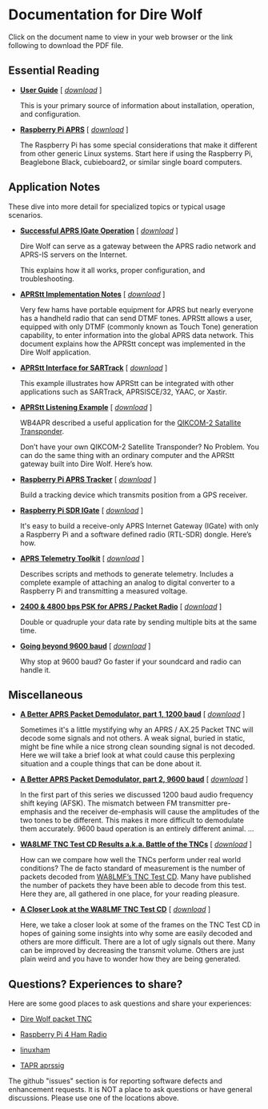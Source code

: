 # Documentation for Dire Wolf #

Click on the document name to view in your web browser or the link following to download the PDF file.

## Essential Reading ##
 
- [**User Guide**](User-Guide.pdf)  [ [*download*](../../../raw/master/doc/User-Guide.pdf) ]

	This is your primary source of information about installation, operation, and configuration.

- [**Raspberry Pi APRS**](Raspberry-Pi-APRS.pdf)   [ [*download*](../../../raw/master/doc/Raspberry-Pi-APRS.pdf) ]

	The Raspberry Pi has some special considerations that
	make it different from other generic Linux systems.
	Start here if using the Raspberry Pi, Beaglebone Black, cubieboard2, or similar single board computers.

	
## Application Notes ##

These dive into more detail for specialized topics or typical usage scenarios.

- [**Successful APRS IGate Operation**](Successful-APRS-IGate-Operation.pdf)  [ [*download*](../../../raw/master/doc/Successful-APRS-IGate-Operation.pdf) ]

	Dire Wolf can serve as a gateway between the APRS radio network and APRS-IS servers on the Internet.

    This explains how it all works, proper configuration, and troubleshooting.

- [**APRStt Implementation Notes**](APRStt-Implementation-Notes.pdf)  [ [*download*](../../../raw/master/doc/APRStt-Implementation-Notes.pdf) ]

	Very few hams have portable equipment for APRS but nearly everyone has a handheld radio that can send DTMF tones.  APRStt allows a user, equipped with only DTMF (commonly known as Touch Tone) generation capability, to enter information into the global APRS data network.
	This document explains how the APRStt concept was implemented in the Dire Wolf application.  

- [**APRStt Interface for SARTrack**](APRStt-interface-for-SARTrack.pdf) [ [*download*](../../../raw/master/doc/APRStt-interface-for-SARTrack.pdf) ]

	This example illustrates how APRStt can be integrated with other applications such as SARTrack, APRSISCE/32, YAAC, or Xastir.  

- [**APRStt Listening Example**](APRStt-Listening-Example.pdf)  [ [*download*](../../../raw/master/doc/APRStt-Listening-Example.pdf) ]


	WB4APR described a useful application for the [QIKCOM-2 Satallite Transponder](http://www.tapr.org/pipermail/aprssig/2015-November/045035.html). 

    Don’t have your own QIKCOM-2 Satellite Transponder?  No Problem.  You can do the same thing with an ordinary computer and the APRStt gateway built into Dire Wolf.   Here’s how.

- [**Raspberry Pi APRS Tracker**](Raspberry-Pi-APRS-Tracker.pdf)   [ [*download*](../../../raw/master/doc/Raspberry-Pi-APRS-Tracker.pdf) ]

	Build a tracking device which transmits position from a GPS receiver.

- [**Raspberry Pi SDR IGate**](Raspberry-Pi-SDR-IGate.pdf)   [ [*download*](../../../raw/master/doc/Raspberry-Pi-SDR-IGate.pdf) ]

	It's easy to build a receive-only APRS Internet Gateway (IGate) with only a Raspberry Pi and a software defined radio (RTL-SDR) dongle.  Here’s how.

- [**APRS Telemetry Toolkit**](APRS-Telemetry-Toolkit.pdf)   [ [*download*](../../../raw/master/doc/APRS-Telemetry-Toolkit.pdf) ]

	Describes scripts and methods to generate telemetry.
	Includes a complete example of attaching an analog to 
	digital converter to a Raspberry Pi and transmitting 
	a measured voltage.



- [**2400 & 4800 bps PSK for APRS / Packet Radio**](2400-4800-PSK-for-APRS-Packet-Radio.pdf)  [ [*download*](../../../raw/master/doc/2400-4800-PSK-for-APRS-Packet-Radio.pdf) ]


	Double or quadruple your data rate by sending  multiple bits at the same time.

- [**Going beyond 9600 baud**](Going-beyond-9600-baud.pdf) [ [*download*](../../../raw/master/doc/Going-beyond-9600-baud.pdf) ]


	Why stop at 9600 baud?  Go faster if your soundcard and radio can handle it.


## Miscellaneous ##


- [**A Better APRS Packet Demodulator, part 1, 1200 baud**](A-Better-APRS-Packet-Demodulator-Part-1-1200-baud.pdf) [ [*download*](../../../raw/master/doc/A-Better-APRS-Packet-Demodulator-Part-1-1200-baud.pdf) ]

	Sometimes it's a little mystifying why an
APRS / AX.25 Packet TNC will decode some signals
and not others.  A weak signal,  buried in static,
might be fine while a nice strong clean sounding
signal is not decoded.  Here we will take a brief
look at what could cause this perplexing situation
and a couple things that can be done about it.	



- [**A Better APRS Packet Demodulator, part 2, 9600 baud**](A-Better-APRS-Packet-Demodulator-Part-2-9600-baud.pdf) [ [*download*](../../../raw/master/doc/A-Better-APRS-Packet-Demodulator-Part-2-9600-baud.pdf) ]

	In the first part of this series we discussed 1200 baud audio frequency shift keying (AFSK).  The mismatch 
	between FM 	transmitter pre-emphasis and the 
	receiver de-emphasis will 
	cause the amplitudes of the two tones to be different.
	This makes it more difficult to demodulate them accurately.
	9600 baud operation is an entirely different animal.  ...

- [**WA8LMF TNC Test CD Results a.k.a. Battle of the TNCs**](WA8LMF-TNC-Test-CD-Results.pdf)  [ [*download*](../../../raw/master/doc/WA8LMF-TNC-Test-CD-Results.pdf) ]

	How can we compare how well the TNCs perform under real world conditions?
	The de facto standard of measurement is the number of packets decoded from [WA8LMF’s TNC Test CD](http://wa8lmf.net/TNCtest/index.htm).
	Many have published the number of packets they have been able to decode from this test. Here they are, all gathered in one place, for your reading pleasure.

- [**A Closer Look at the WA8LMF TNC Test CD**](A-Closer-Look-at-the-WA8LMF-TNC-Test-CD.pdf)  [ [*download*](../../../raw/master/doc/A-Closer-Look-at-the-WA8LMF-TNC-Test-CD.pdf) ]

    Here, we take a closer look at some of the frames on the TNC Test CD in hopes of gaining some insights into why some are easily decoded and others are more difficult.
    There are a lot of ugly signals out there.   Many can be improved by decreasing the transmit volume.   Others are just plain weird and you have to wonder how they are being generated.

## Questions?  Experiences to share?  ##
 
Here are some good places to ask questions and share your experiences:

- [Dire Wolf packet TNC](https://groups.yahoo.com/neo/groups/direwolf_packet/info) 

- [Raspberry Pi 4 Ham Radio](https://groups.yahoo.com/neo/groups/Raspberry_Pi_4-Ham_RADIO/info)

- [linuxham](https://groups.yahoo.com/neo/groups/linuxham/info)

- [TAPR aprssig](http://www.tapr.org/pipermail/aprssig/)
 

The github "issues" section is for reporting software defects and enhancement requests.  It is NOT a place to ask questions or have general discussions.  Please use one of the locations above.
